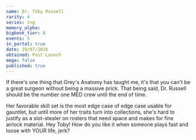 ```yaml
---
name: Dr. Toby Russell
rarity: 4
series: tng
memory_alpha:
bigbook_tier: 8
events: 5
in_portal: true
date: 29/07/2016
obtained: Post-Launch
mega: false
published: true
---
```


If there's one thing that Grey's Anatomy has taught me, it's that you can't be a great surgeon without being a massive prick. That being said, Dr. Russell should be the number one MED crew until the end of time.

Her favorable skill set is the most edge case of edge case usable for gauntlet, but until more of her traits turn into collections, she's hard to justify as a slot-stealer on rosters that need space and makes for fine airlock material. Hey Toby! How do you like it when someone plays fast and loose with YOUR life, jerk?
